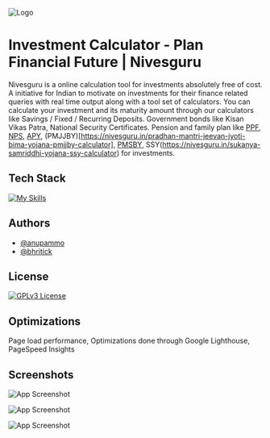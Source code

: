
![Logo](https://nivesguru.in/android-icon-192x192.png)


# Investment Calculator - Plan Financial Future | Nivesguru

Nivesguru is a online calculation tool for investments absolutely free of cost. A initiative for Indian to motivate on investments for their finance related queries with real time output along with a tool set of calculators. You can calculate your investment and its maturity amount through our calculators like Savings / Fixed / Recurring Deposits. Government bonds like Kisan Vikas Patra, National Security Certificates. Pension and family plan like [PPF](https://nivesguru.in/ppf-calculator), [NPS](https://nivesguru.in/national-pension-system-nps-calculator), [APY](https://nivesguru.in/apy-calculator), (PMJJBY)[https://nivesguru.in/pradhan-mantri-jeevan-jyoti-bima-yojana-pmjjby-calculator], [PMSBY](https://nivesguru.in/pradhan-mantri-suraksha-bima-yojana-pmsby-calculator), SSY(https://nivesguru.in/sukanya-samriddhi-yojana-ssy-calculator) for investments.


## Tech Stack


[![My Skills](https://skillicons.dev/icons?i=html,css,js,bootstrap,git,github,svg,ps,vscode&perline=3)](https://skillicons.dev)


## Authors

- [@anupammo](https://www.github.com/anupammo)
- [@bhritick](https://www.github.com/bhritick)


## License

[![GPLv3 License](https://img.shields.io/badge/License-GPL%20v3-yellow.svg)](https://opensource.org/licenses/)


## Optimizations

Page load performance, Optimizations done through Google Lighthouse, PageSpeed Insights


## Screenshots

![App Screenshot](https://nivesguru.in/nivesguru-1.png)

![App Screenshot](https://nivesguru.in/res/meta/national-savings-certificate-calculator.png)

![App Screenshot](https://nivesguru.in/res/meta/apy-calculator-nivesguru.png)

